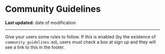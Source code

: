 # Community Guidelines
**Last updated:** date of modification

---

Give your users some rules to follow. If this is enabled (by the existence of `community_guidelines.md`), users must check a box at sign up and they will see a link to this in the footer.
